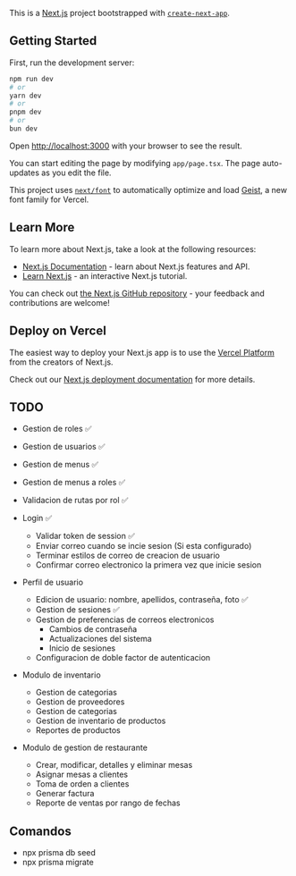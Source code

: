 This is a [Next.js](https://nextjs.org) project bootstrapped with [`create-next-app`](https://nextjs.org/docs/app/api-reference/cli/create-next-app).

## Getting Started

First, run the development server:

```bash
npm run dev
# or
yarn dev
# or
pnpm dev
# or
bun dev
```

Open [http://localhost:3000](http://localhost:3000) with your browser to see the result.

You can start editing the page by modifying `app/page.tsx`. The page auto-updates as you edit the file.

This project uses [`next/font`](https://nextjs.org/docs/app/building-your-application/optimizing/fonts) to automatically optimize and load [Geist](https://vercel.com/font), a new font family for Vercel.

## Learn More

To learn more about Next.js, take a look at the following resources:

- [Next.js Documentation](https://nextjs.org/docs) - learn about Next.js features and API.
- [Learn Next.js](https://nextjs.org/learn) - an interactive Next.js tutorial.

You can check out [the Next.js GitHub repository](https://github.com/vercel/next.js) - your feedback and contributions are welcome!

## Deploy on Vercel

The easiest way to deploy your Next.js app is to use the [Vercel Platform](https://vercel.com/new?utm_medium=default-template&filter=next.js&utm_source=create-next-app&utm_campaign=create-next-app-readme) from the creators of Next.js.

Check out our [Next.js deployment documentation](https://nextjs.org/docs/app/building-your-application/deploying) for more details.

## TODO

- Gestion de roles ✅
- Gestion de usuarios ✅
- Gestion de menus ✅
- Gestion de menus a roles ✅
- Validacion de rutas por rol ✅
- Login ✅
    - Validar token de session ✅
    - Enviar correo cuando se incie sesion (Si esta configurado)
    - Terminar estilos de correo de creacion de usuario
    - Confirmar correo electronico la primera vez que inicie sesion
- Perfil de usuario
    - Edicion de usuario: nombre, apellidos, contraseña, foto ✅
    - Gestion de sesiones ✅
    - Gestion de preferencias de correos electronicos
        - Cambios de contraseña
        - Actualizaciones del sistema
        - Inicio de sesiones
    - Configuracion de doble factor de autenticacion

- Modulo de inventario
    - Gestion de categorias
    - Gestion de proveedores
    - Gestion de categorias
    - Gestion de inventario de productos 
    - Reportes de productos
    
- Modulo de gestion de restaurante 
    - Crear, modificar, detalles y eliminar mesas
    - Asignar mesas a clientes
    - Toma de orden a clientes
    - Generar factura
    - Reporte de ventas por rango de fechas

## Comandos

- npx prisma db seed
- npx prisma migrate